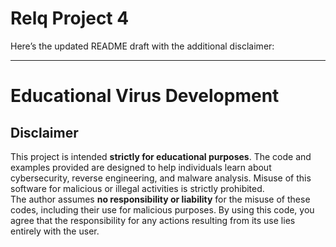 # **Relq Project 4**

Here’s the updated README draft with the additional disclaimer:

---

# **Educational Virus Development**

## **Disclaimer**
This project is intended **strictly for educational purposes**. The code and examples provided are designed to help individuals learn about cybersecurity, reverse engineering, and malware analysis. Misuse of this software for malicious or illegal activities is strictly prohibited.  
The author assumes **no responsibility or liability** for the misuse of these codes, including their use for malicious purposes. By using this code, you agree that the responsibility for any actions resulting from its use lies entirely with the user.
